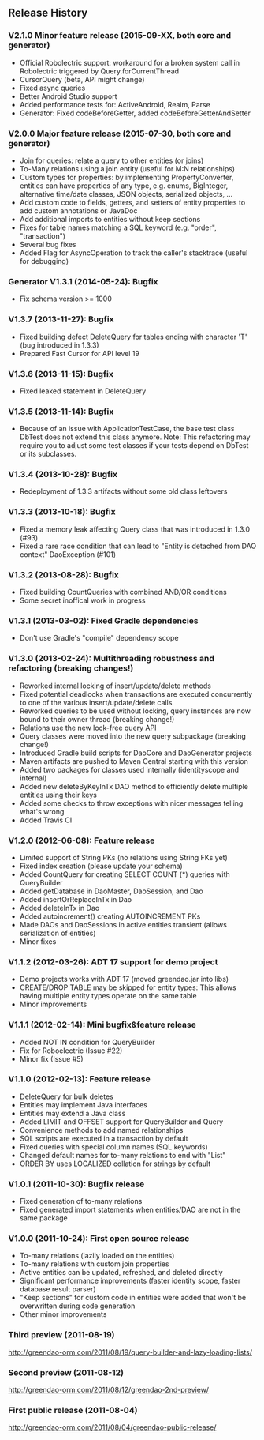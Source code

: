 Release History
---------------
### V2.1.0 Minor feature release (2015-09-XX, both core and generator)
* Official Robolectric support: workaround for a broken system call in Robolectric triggered by Query.forCurrentThread
* CursorQuery (beta, API might change)
* Fixed async queries
* Better Android Studio support
* Added performance tests for: ActiveAndroid, Realm, Parse
* Generator: Fixed codeBeforeGetter, added codeBeforeGetterAndSetter

### V2.0.0 Major feature release (2015-07-30, both core and generator)
* Join for queries: relate a query to other entities (or joins)
* To-Many relations using a join entity (useful for M:N relationships)
* Custom types for properties: by implementing PropertyConverter, entities can have properties of any type, e.g. enums, BigInteger, alternative time/date classes, JSON objects, serialized objects, ...
* Add custom code to fields, getters, and setters of entity properties to add custom annotations or JavaDoc
* Add additional imports to entities without keep sections
* Fixes for table names matching a SQL keyword (e.g. "order", "transaction")
* Several bug fixes
* Added Flag for AsyncOperation to track the caller's stacktrace (useful for debugging)

### Generator V1.3.1 (2014-05-24): Bugfix
* Fix schema version >= 1000

### V1.3.7 (2013-11-27): Bugfix
* Fixed building defect DeleteQuery for tables ending with character 'T' (bug introduced in 1.3.3)
* Prepared Fast Cursor for API level 19

### V1.3.6 (2013-11-15): Bugfix
* Fixed leaked statement in DeleteQuery

### V1.3.5 (2013-11-14): Bugfix
* Because of an issue with ApplicationTestCase, the base test class DbTest does not extend this class anymore.
Note: This refactoring may require you to adjust some test classes if your tests depend on DbTest or its subclasses.

### V1.3.4 (2013-10-28): Bugfix
* Redeployment of 1.3.3 artifacts without some old class leftovers

### V1.3.3 (2013-10-18): Bugfix
* Fixed a memory leak affecting Query class that was introduced in 1.3.0 (#93)
* Fixed a rare race condition that can lead to "Entity is detached from DAO context" DaoException (#101)

### V1.3.2 (2013-08-28): Bugfix
* Fixed building CountQueries with combined AND/OR conditions
* Some secret inoffical work in progress

### V1.3.1 (2013-03-02): Fixed Gradle dependencies
* Don't use Gradle's "compile" dependency scope

### V1.3.0 (2013-02-24): Multithreading robustness and refactoring (breaking changes!)
* Reworked internal locking of insert/update/delete methods
* Fixed potential deadlocks when transactions are executed concurrently to one of the various insert/update/delete calls
* Reworked queries to be used without locking, query instances are now bound to their owner thread (breaking change!)
* Relations use the new lock-free query API
* Query classes were moved into the new query subpackage (breaking change!)
* Introduced Gradle build scripts for DaoCore and DaoGenerator projects
* Maven artifacts are pushed to Maven Central starting with this version
* Added two packages for classes used internally (identityscope and internal)
* Added new deleteByKeyInTx DAO method to efficiently delete multiple entities using their keys
* Added some checks to throw exceptions with nicer messages telling what's wrong
* Added Travis CI

### V1.2.0 (2012-06-08): Feature release
* Limited support of String PKs (no relations using String FKs yet)
* Fixed index creation (please update your schema)
* Added CountQuery for creating SELECT COUNT (*) queries with QueryBuilder
* Added getDatabase in DaoMaster, DaoSession, and Dao
* Added insertOrReplaceInTx in Dao
* Added deleteInTx in Dao
* Added autoincrement() creating AUTOINCREMENT PKs
* Made DAOs and DaoSessions in active entities transient (allows serialization of entities)
* Minor fixes

### V1.1.2 (2012-03-26): ADT 17 support for demo project
* Demo projects works with ADT 17 (moved greendao.jar into libs)
* CREATE/DROP TABLE may be skipped for entity types: This allows having multiple entity types operate on the same table
* Minor improvements

### V1.1.1 (2012-02-14): Mini bugfix&feature release
* Added NOT IN condition for QueryBuilder
* Fix for Roboelectric (Issue #22)
* Minor fix (Issue #5)

### V1.1.0 (2012-02-13): Feature release
* DeleteQuery for bulk deletes
* Entities may implement Java interfaces
* Entities may extend a Java class
* Added LIMIT and OFFSET support for QueryBuilder and Query
* Convenience methods to add named relationships
* SQL scripts are executed in a transaction by default
* Fixed queries with special column names (SQL keywords)
* Changed default names for to-many relations to end with "List"
* ORDER BY uses LOCALIZED collation for strings by default

### V1.0.1 (2011-10-30): Bugfix release
* Fixed generation of to-many relations
* Fixed generated import statements when entities/DAO are not in the same package

### V1.0.0 (2011-10-24): First open source release
* To-many relations (lazily loaded on the entities)
* To-many relations with custom join properties
* Active entities can be updated, refreshed, and deleted directly
* Significant performance improvements (faster identity scope, faster database result parser)
* "Keep sections" for custom code in entities were added that won't be overwritten during code generation
* Other minor improvements

### Third preview (2011-08-19)
http://greendao-orm.com/2011/08/19/query-builder-and-lazy-loading-lists/

### Second preview (2011-08-12)
http://greendao-orm.com/2011/08/12/greendao-2nd-preview/

### First public release (2011-08-04)
http://greendao-orm.com/2011/08/04/greendao-public-release/